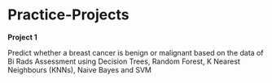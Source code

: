 # Practice-Projects

**Project 1**

Predict whether a breast cancer is benign or malignant based on the data of Bi Rads Assessment using Decision Trees, Random Forest, K Nearest Neighbours (KNNs), Naive Bayes and SVM 
